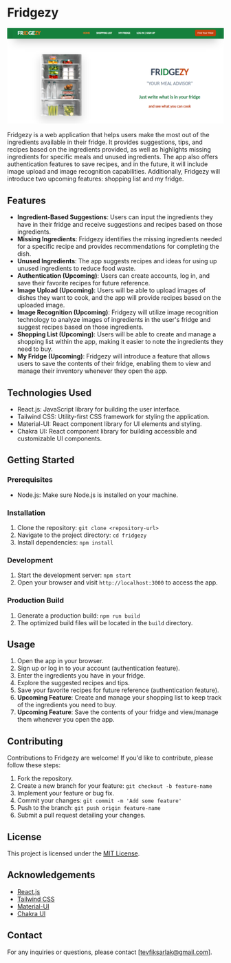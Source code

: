 # Fridgezy

![Fridgezy-snapshot](public/images/Fridgezy-Readme.PNG)

Fridgezy is a web application that helps users make the most out of the ingredients available in their fridge. It provides suggestions, tips, and recipes based on the ingredients provided, as well as highlights missing ingredients for specific meals and unused ingredients. The app also offers authentication features to save recipes, and in the future, it will include image upload and image recognition capabilities. Additionally, Fridgezy will introduce two upcoming features: shopping list and my fridge.

## Features

- **Ingredient-Based Suggestions**: Users can input the ingredients they have in their fridge and receive suggestions and recipes based on those ingredients.
- **Missing Ingredients**: Fridgezy identifies the missing ingredients needed for a specific recipe and provides recommendations for completing the dish.
- **Unused Ingredients**: The app suggests recipes and ideas for using up unused ingredients to reduce food waste.
- **Authentication (Upcoming)**: Users can create accounts, log in, and save their favorite recipes for future reference.
- **Image Upload (Upcoming)**: Users will be able to upload images of dishes they want to cook, and the app will provide recipes based on the uploaded image.
- **Image Recognition (Upcoming)**: Fridgezy will utilize image recognition technology to analyze images of ingredients in the user's fridge and suggest recipes based on those ingredients.
- **Shopping List (Upcoming)**: Users will be able to create and manage a shopping list within the app, making it easier to note the ingredients they need to buy.
- **My Fridge (Upcoming)**: Fridgezy will introduce a feature that allows users to save the contents of their fridge, enabling them to view and manage their inventory whenever they open the app.

## Technologies Used

- React.js: JavaScript library for building the user interface.
- Tailwind CSS: Utility-first CSS framework for styling the application.
- Material-UI: React component library for UI elements and styling.
- Chakra UI: React component library for building accessible and customizable UI components.

## Getting Started

### Prerequisites

- Node.js: Make sure Node.js is installed on your machine.

### Installation

1. Clone the repository: `git clone <repository-url>`
2. Navigate to the project directory: `cd fridgezy`
3. Install dependencies: `npm install`

### Development

1. Start the development server: `npm start`
2. Open your browser and visit `http://localhost:3000` to access the app.

### Production Build

1. Generate a production build: `npm run build`
2. The optimized build files will be located in the `build` directory.

## Usage

1. Open the app in your browser.
2. Sign up or log in to your account (authentication feature).
3. Enter the ingredients you have in your fridge.
4. Explore the suggested recipes and tips.
5. Save your favorite recipes for future reference (authentication feature).
6. **Upcoming Feature**: Create and manage your shopping list to keep track of the ingredients you need to buy.
7. **Upcoming Feature**: Save the contents of your fridge and view/manage them whenever you open the app.

## Contributing

Contributions to Fridgezy are welcome! If you'd like to contribute, please follow these steps:

1. Fork the repository.
2. Create a new branch for your feature: `git checkout -b feature-name`
3. Implement your feature or bug fix.
4. Commit your changes: `git commit -m 'Add some feature'`
5. Push to the branch: `git push origin feature-name`
6. Submit a pull request detailing your changes.

## License

This project is licensed under the [MIT License](LICENSE).

## Acknowledgements

- [React.js](https://reactjs.org)
- [Tailwind CSS](https://tailwindcss.com)
- [Material-UI](https://mui.com)
- [Chakra UI](https://chakra-ui.com)

## Contact

For any inquiries or questions, please contact [tevfiksarlak@gmail.com].
